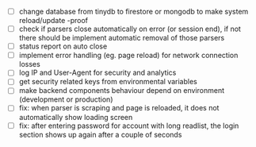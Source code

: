 - [ ] change database from tinydb to firestore or mongodb to make system reload/update -proof
- [ ] check if parsers close automatically on error (or session end), if not there should be implement automatic removal of those parsers
- [ ] status report on auto close
- [ ] implement error handling (eg. page reload) for network connection losses
- [ ] log IP and User-Agent for security and analytics
- [ ] get security related keys from environmental variables
- [ ] make backend components behaviour depend on environment (development or production)
- [ ] fix: when parser is scraping and page is reloaded, it does not automatically show loading screen
- [ ] fix: after entering password for account with long readlist, the login section shows up again after a couple of seconds
